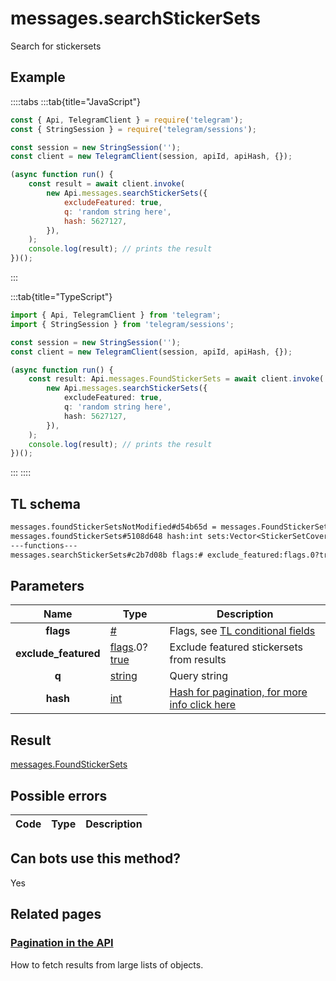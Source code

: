 # messages.searchStickerSets

Search for stickersets

## Example

::::tabs
:::tab{title="JavaScript"}

```js
const { Api, TelegramClient } = require('telegram');
const { StringSession } = require('telegram/sessions');

const session = new StringSession('');
const client = new TelegramClient(session, apiId, apiHash, {});

(async function run() {
    const result = await client.invoke(
        new Api.messages.searchStickerSets({
            excludeFeatured: true,
            q: 'random string here',
            hash: 5627127,
        }),
    );
    console.log(result); // prints the result
})();
```

:::

:::tab{title="TypeScript"}

```ts
import { Api, TelegramClient } from 'telegram';
import { StringSession } from 'telegram/sessions';

const session = new StringSession('');
const client = new TelegramClient(session, apiId, apiHash, {});

(async function run() {
    const result: Api.messages.FoundStickerSets = await client.invoke(
        new Api.messages.searchStickerSets({
            excludeFeatured: true,
            q: 'random string here',
            hash: 5627127,
        }),
    );
    console.log(result); // prints the result
})();
```

:::
::::

## TL schema

```txt
messages.foundStickerSetsNotModified#d54b65d = messages.FoundStickerSets;
messages.foundStickerSets#5108d648 hash:int sets:Vector<StickerSetCovered> = messages.FoundStickerSets;
---functions---
messages.searchStickerSets#c2b7d08b flags:# exclude_featured:flags.0?true q:string hash:int = messages.FoundStickerSets;
```

## Parameters

|         Name         | Type                                                                                                                              | Description                                                                                             |
| :------------------: | --------------------------------------------------------------------------------------------------------------------------------- | ------------------------------------------------------------------------------------------------------- |
|      **flags**       | [#](https://core.telegram.org/type/%23)                                                                                           | Flags, see [TL conditional fields](https://core.telegram.org/mtproto/TL-combinators#conditional-fields) |
| **exclude_featured** | [flags](https://core.telegram.org/mtproto/TL-combinators#conditional-fields).0?[true](https://core.telegram.org/constructor/true) | Exclude featured stickersets from results                                                               |
|        **q**         | [string](https://core.telegram.org/type/string)                                                                                   | Query string                                                                                            |
|       **hash**       | [int](https://core.telegram.org/type/int)                                                                                         | [Hash for pagination, for more info click here](https://core.telegram.org/api/offsets#hash-generation)  |

## Result

[messages.FoundStickerSets](https://core.telegram.org/type/messages.FoundStickerSets)

## Possible errors

| Code | Type | Description |
| :--: | ---- | ----------- |

## Can bots use this method?

Yes

## Related pages

### [Pagination in the API](https://core.telegram.org/api/offsets)

How to fetch results from large lists of objects.
